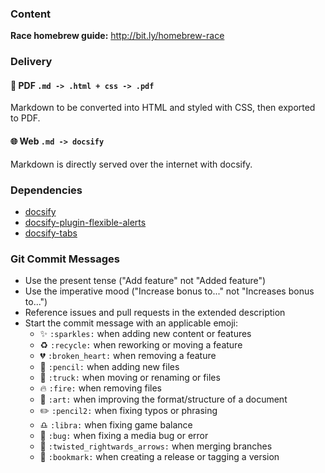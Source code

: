 ### Content

**Race homebrew guide:** http://bit.ly/homebrew-race

### Delivery

#### :page_with_curl: **PDF** `.md -> .html + css -> .pdf`

Markdown to be converted into HTML and styled with CSS, then exported to PDF.

#### :globe_with_meridians: **Web** `.md -> docsify`

Markdown is directly served over the internet with docsify.

### Dependencies

- [docsify](https://docsify.js.org/#/?id=docsify)
- [docsify-plugin-flexible-alerts](https://github.com/zanfab/docsify-plugin-flexible-alerts)
- [docsify-tabs](https://github.com/jhildenbiddle/docsify-tabs)

### Git Commit Messages

- Use the present tense ("Add feature" not "Added feature")
- Use the imperative mood ("Increase bonus to..." not "Increases bonus to...")
- Reference issues and pull requests in the extended description
- Start the commit message with an applicable emoji:
	- :sparkles: `:sparkles:` when adding new content or features
	- :recycle: `:recycle:` when reworking or moving a feature
	- :broken_heart: `:broken_heart:` when removing a feature
	- :pencil: `:pencil:` when adding new files
	- :truck: `:truck:` when moving or renaming or files
	- :fire: `:fire:` when removing files
	- :art: `:art:` when improving the format/structure of a document
	- :pencil2: `:pencil2:` when fixing typos or phrasing
	- :libra: `:libra:` when fixing game balance
	- :bug: `:bug:` when fixing a media bug or error
	- :twisted_rightwards_arrows: `:twisted_rightwards_arrows:` when merging branches
	- :bookmark: `:bookmark:` when creating a release or tagging a version
